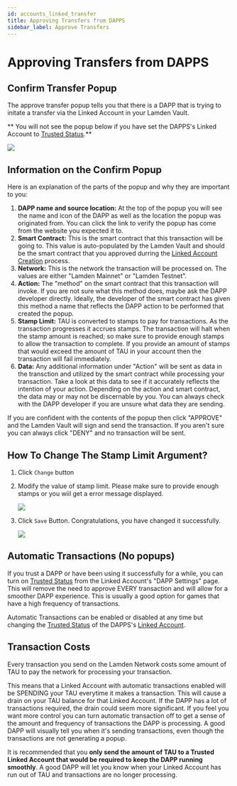 ```yaml
---
id: accounts_linked_transfer
title: Approving Transfers from DAPPS
sidebar_label: Approve Transfers
---
```


# Approving Transfers from DAPPS


## Confirm Transfer Popup

The approve transfer popup tells you that there is a DAPP that is trying to initate a transfer via the Linked Account in your Lamden Vault.

** You will not see the popup below if you have set the DAPPS's Linked Account to <u>[Trusted Status](/accounts_linked_create#make-account-trusted)</u>.**

![](img/wallet/linked_account_transfer.png)

## Information on the Confirm Popup

Here is an explanation of the parts of the popup and why they are important to you:

1. **DAPP name and source location:** At the top of the popup you will see the name and icon of the DAPP as well as the location the popup was originated from. You can click the link to verify the popup has come from the website you expected it to.
2. **Smart Contract:** This is the smart contract that this transaction will be going to. This value is auto-populated by the Lamden Vault and should be the smart contract that you approved durring the <u>[Linked Account Creation](/accounts_linked_create)</u> process.
3. **Network:** This is the network the transaction will be processed on. The values are either "Lamden Mainnet" or "Lamden Testnet".
4. **Action:** The "method" on the smart contract that this transaction will invoke. If you are not sure what this method does, maybe ask the DAPP developer directly. Ideally, the developer of the smart contract has given this method a name that reflects the DAPP action to be performed that created the popup.
5. **Stamp Limit:** TAU is converted to stamps to pay for transactions. As the transaction progresses it accrues stamps. The transaction will halt when the stamp amount is reached; so make sure to provide enough stamps to allow the transaction to complete. If you provide an amount of stamps that would exceed the amount of TAU in your account then the transaction will fail immediately.
6. **Data:** Any additional information under "Action" will be sent as data in the transction and utilized by the smart contract while processing your transaction. Take a look at this data to see if it accurately reflects the intention of your action. Depending on the action and smart contract, the data may or may not be discernable by you. You can always check with the DAPP developer if you are unsure what data they are sending.

If you are confident with the contents of the popup then click "APPROVE" and the Lamden Vault will sign and send the transaction.
If you aren't sure you can always click "DENY" and no transaction will be sent.

## How To Change The Stamp Limit Argument?

1. Click `Change` button
2. Modify the value of stamp limit. Please make sure to provide enough stamps or you wiil get a error message displayed.

   ![](img/wallet/change_stamps_setp_1.png)

3. Click `Save` Button. Congratulations, you have changed it successfully.

   ![](img/wallet/change_stamps_setp_2.png)

## Automatic Transactions (No popups)

If you trust a DAPP or have been using it successfully for a while, you can turn on <u>[Trusted Status](/accounts_linked_create#make-account-trusted)</u> from the Linked Account's "DAPP Settings" page. This will remove the need to approve EVERY transaction and will allow for a smoother DAPP experience. This is usually a good option for games that have a high frequency of transactions.

Automatic Transactions can be enabled or disabled at any time but changing the <u>[Trusted Status](/accounts_linked_create#make-account-trusted)</u> of the DAPPS's <u>[Linked Account](/accounts_linked_overview)</u>.

## Transaction Costs

Every transaction you send on the Lamden Network costs some amount of TAU to pay the network for processing your transaction.

This means that a Linked Account with automatic transactions enabled will be SPENDING your TAU everytime it makes a transaction. This will cause a drain on your TAU balance for that Linked Account. If the DAPP has a lot of transactions required, the drain could seem more significant. If you feel you want more control you can turn automatic transaction off to get a sense of the amount and frequency of transactions the DAPP is processing. A good DAPP will visually tell you when it's sending transactions, even though the transactions are not generating a popup.

It is recommended that you **only send the amount of TAU to a Trusted Linked Account that would be required to keep the DAPP running smoothly**. A good DAPP will let you know when your Linked Account has run out of TAU and transactions are no longer processing.
